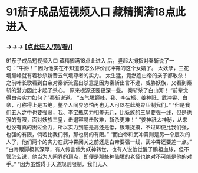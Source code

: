 # 91茄子成品短视频入口 藏精搁满18点此进入

### →→→ <a href="http://3t3e.com/index.html">[点此进入/观/看/]</a>

91茄子成品短视频入口 藏精搁满18点此进入
后，竖起大拇指对秦斩说了一句：“牛掰！”
    因为他实在不知道该怎么评价武冲霄的这个女婿了。
    太妖孽，三花境巅峰就有着秒杀新晋五气境尊者的实力。
    太生猛，竟然连白帝的亲子都敢杀！
    之前叶长歌看到白帝对秦斩流露出杀意是因为秦斩出言不逊，威胁妖族，又看到秦斩的潜力因此才起了杀心。
    原来根源还要更深一些。
    秦斩杀了白山河！
    “前辈觉得白帝实力如何？”秦斩说道。
    “五气境巅峰，我、李宝瓶、姜神祇、武冲霄、白帝，可称得上是五绝，整个人间界恐怕再也无人可以在此境界压制我们。”
    “但是我们五人之中也要强弱，我、李宝瓶实力相差无几，比妖族的三皇要强一线，但是也强的有限，面对妖族三皇，击退容易击败难，斩杀更难！”
    “姜神祇太神秘，从来也没有真的出过全力，所以实力到底是高还是低，很难捉摸，不过即便比我们强，也强的有限，倘若比我们弱，那也弱的有限。”
    “而白帝和武冲霄则是另一个层次的人了，他们两个的实力在武冲霄闭关之前还是白帝要强一线，武冲霄还要差一点。”
    “白帝跟脚极其深厚，有人传言他为妖神转世，也有人说他觉醒了鹏祖血脉，但不管怎么说，他当为人间界的顶点，即便是那些神仙境的老怪也绝对不可能是他的对手。”
    “因为虽然碍于天道规则限制，我们无人
